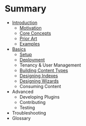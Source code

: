# Summary

* [Introduction](README.md)
  * [Motivation](motivation.md)
  * [Core Concepts](core-concepts.md)
  * [Prior Art](prior-art.md)
  * [Examples](examples.md)
* [Basics](basics.md)
  * [Setup](basics/setup.md)
  * [Deployment](basics/deployment.md)
  * Tenancy & User Management
  * [Building Content Types](basics/building-content-types.md)
  * [Designing Indexes](basics/designing-indexes.md)
  * [Designing Wizards](basics/designing-wizards.md)
  * Consuming Content
* Advanced
  * Developing Plugins
  * Contributing
  * Testing
* Troubleshooting
* Glossary


